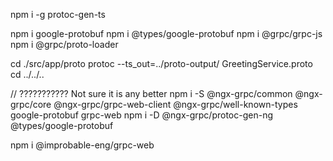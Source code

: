 npm i -g protoc-gen-ts

npm i google-protobuf
npm i @types/google-protobuf
npm i @grpc/grpc-js
npm i @grpc/proto-loader

cd ./src/app/proto
protoc --ts_out=../proto-output/ GreetingService.proto
cd ../../..

// ??????????? Not sure it is any better
npm i -S @ngx-grpc/common @ngx-grpc/core @ngx-grpc/grpc-web-client @ngx-grpc/well-known-types google-protobuf grpc-web
npm i -D @ngx-grpc/protoc-gen-ng @types/google-protobuf


npm i @improbable-eng/grpc-web
